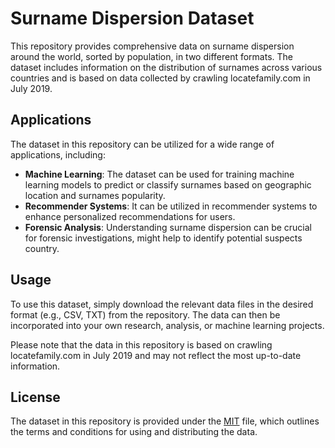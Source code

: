 
# Surname Dispersion Dataset

This repository provides comprehensive data on surname dispersion around the world, sorted by population, in two different formats. The dataset includes information on the distribution of surnames across various countries and is based on data collected by crawling locatefamily.com in July 2019.

## Applications

The dataset in this repository can be utilized for a wide range of applications, including:

-   **Machine Learning**: The dataset can be used for training machine learning models to predict or classify surnames based on geographic location and surnames popularity.
-   **Recommender Systems**: It can be utilized in recommender systems to enhance personalized recommendations for users.
-   **Forensic Analysis**: Understanding surname dispersion can be crucial for forensic investigations, might help to identify potential suspects country.

## Usage

To use this dataset, simply download the relevant data files in the desired format (e.g., CSV, TXT) from the repository. The data can then be incorporated into your own research, analysis, or machine learning projects.

Please note that the data in this repository is based on crawling locatefamily.com in July 2019 and may not reflect the most up-to-date information.

## License

The dataset in this repository is provided under the [MIT](https://github.com/SajjadPourali/Surnames/blob/master/LICENSE) file, which outlines the terms and conditions for using and distributing the data.
